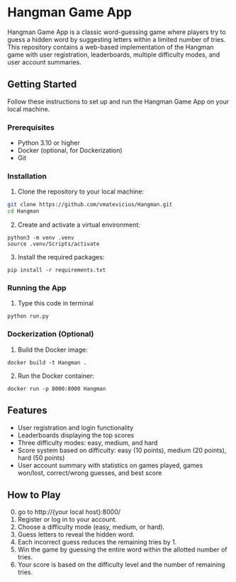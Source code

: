 # Hangman Game App

Hangman Game App is a classic word-guessing game where players try to guess a hidden word by suggesting letters within a limited number of tries. This repository contains a web-based implementation of the Hangman game with user registration, leaderboards, multiple difficulty modes, and user account summaries.

## Getting Started

Follow these instructions to set up and run the Hangman Game App on your local machine.

### Prerequisites

- Python 3.10 or higher
- Docker (optional, for Dockerization)
- Git

### Installation

1. Clone the repository to your local machine:

```bash
git clone https://github.com/vmatevicius/Hangman.git
cd Hangman
```
 
2. Create and activate a virtual environment:
```
python3 -m venv .venv
source .venv/Scripts/activate
```
3. Install the required packages:
```
pip install -r requirements.txt
```

### Running the App

1. Type this code in terminal

```
python run.py
```

### Dockerization (Optional)

1. Build the Docker image:

```
docker build -t Hangman .
```

2. Run the Docker container:
```
docker run -p 8000:8000 Hangman
```

## Features

- User registration and login functionality
- Leaderboards displaying the top scores
- Three difficulty modes: easy, medium, and hard
- Score system based on difficulty: easy (10 points), medium (20 points), hard (50 points)
- User account summary with statistics on games played, games won/lost, correct/wrong guesses, and best score


## How to Play

0. go to http://{your local host}:8000/
1. Register or log in to your account.
2. Choose a difficulty mode (easy, medium, or hard).
3. Guess letters to reveal the hidden word.
4. Each incorrect guess reduces the remaining tries by 1.
5. Win the game by guessing the entire word within the allotted number of tries.
6. Your score is based on the difficulty level and the number of remaining tries.